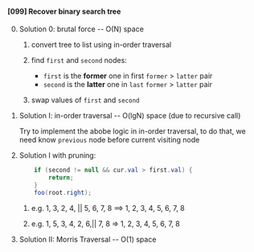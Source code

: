 #### [099] Recover binary search tree

0. Solution 0: brutal force -- O(N) space
   
    1. convert tree to list using in-order traversal
    2. find `first` and `second` nodes: 
        - `first` is the **former** one in first  `former` > `latter` pair
        - `second` is the **latter** one in `last` `former` > `latter` pair

    3. swap values of `first` and `second`

1. Solution I: in-order traversal -- O(lgN) space (due to recursive call)
    
    Try to implement the abobe logic in in-order traversal,  to do that, we need know `previous` node before current visiting node

2. Solution I with pruning:

    ```java
        if (second != null && cur.val > first.val) {
            return;
        }
        foo(root.right);
    ```
    
    1) e.g. 1, 3, 2, 4, || 5, 6, 7, 8 ==> 1, 2, 3, 4, 5, 6, 7, 8

    2) e.g. 1, 5, 3, 4, 2, 6,||  7, 8  => 1, 2, 3, 4, 5, 6, 7, 8


2. Solution II: Morris Traversal  -- O(1) space